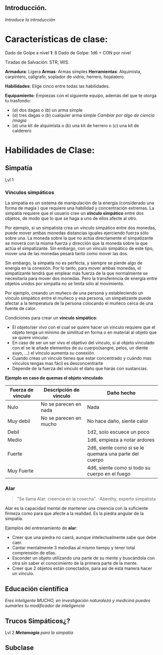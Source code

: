 ## Introducción.
*Introduce la introducción*

# Características de clase:

Dado de Golpe a nivel **1**: 8
Dado de Golpe: 1d6 + CON por nivel 

Tiradas de Salvación: STR, WIS.

**Armadura**: Ligera
**Armas**: Armas simples
**Herramientas**: Alquimista, carpintero, calígrafo, soplador de vidrio, herrero, hojalatero.

**Habilidades**: Elige cinco entre todas las habilidades.

**Equipamiento**:
Empiezas con el siguiente equipo, además del que te otorga tu trasfondo:

- (*a*) dos dagas o (*b*) un arma simple  
- (*a*) tres dagas o (*b*) cualquier arma simple *Cambiar por algo de ciencia /magia*
- (*a*) una kit de alquimista o (*b*) una kit de herrero o (*c*) una kit de calderero

# Habilidades de Clase:
## Simpatía
Lvl 1
### Vínculos simpáticos
La simpatía es un sistema de manipulación de la energía (considerado una forma de magia )  que requiere una habilidad y concentración extremas. La simpatía requiere que el usuario cree un **vínculo simpático** entre dos objetos, de modo que lo que se haga a uno de ellos afecte al otro. 

Por ejemplo, si un simpatista crea un vínculo simpático entre dos monedas, puede mover ambas monedas distancias iguales ejerciendo fuerza sólo sobre una. La moneda sobre la que no actúa directamente el simpatizante se moverá con la misma fuerza y dirección que la moneda sobre la que actúa el simpatizante. Sin embargo, con un vínculo simpático de este tipo, mover una de las monedas pesará tanto como mover las dos. 

Sin embargo, la simpatía no es perfecta, y siempre se pierde algo de energía en la conexión. Por lo tanto, para mover ambas monedas, el simpatizante tendrá que emplear más fuerza de la que normalmente se necesitaría para mover dos monedas. Pero la transferencia de energía entre objetos unidos por simpatía no se limita sólo al movimiento. 

Por ejemplo, creando un muñeco de una persona y estableciendo un vínculo simpático entre el muñeco y esa persona, un simpatizante puede afectar a la temperatura de la persona colocando el muñeco cerca de una fuente de calor.

Condiciones para crear un **vinculo simpático**: 
- El objeto/ser vivo con el cual se quiere hacer un vinculo requiere que el objeto tenga un mínimo de similitud en forma o en material al objeto que se quiere vincular.
- En caso de ser un ser vivo el objetivo del vinculo, si al objeto vinculado con el se le añade elementos de su cuerpo(sangre, pelos, un diente suyo, ...)  el vinculo aumenta su conexión.
- Cuando creas un vinculo tienes que estar concentrado y cuándo mas vínculos tengas mas fácil es desconcentrarte
- Depende de la fuerza del vinculo el daño que harás con sustancias.

**Ejemplo en caso de quemas el objeto vinculado**

| Fuerza de vinculo | Descripción de vinculo | Daño hecho                                             |
| ----------------- | ---------------------- | ------------------------------------------------------ |
| Nulo              | No se parecen en nada  | Nada                                                   |
| Muy debil         | No se parecen en mucho | No hace daño, siente calor                             |
| Debil             |                        | 1d2, solo escuece un poco                              |
| Medio             |                        | 1d6, empieza a notar ardores                           |
| Fuerte            |                        | 2d6, siente como si se le quemara una parte del cuerpo |
| Muy Fuerte        |                        | 4d6, siente como si todo su cuerpo en el fuego         |




### Alar
> "Se llama Alar: creencia en la cosecha".
-Abenthy, experto simpatista

Alar es la capacidad mental de mantener una creencia con la suficiente firmeza como para que afecte a la realidad. Es la piedra angular de la simpatía.

Ejemplos del entrenamiento de **alar**: 
- Creer que una piedra no caerá, aunque intelectualmente sabe que debe caer.
- Cantar mentalmente 3 melodías al mismo tiempo y tener total comprensión de ellas.
- Esconder un objeto utilizando una parte de su mente y buscándola con otra sin saber el conocimiento de la primera parte de la mente.
- Creer que 2 objetos están conectados, para así de esta manera hacer un vinculo.

##  Educación científica
*Eres inteligente MUCHO, en investigación naturaleza y medicina puedes sumarles tu modificador de inteligencia*

## Trucos Simpáticos¿?
Lvl 2
***Metamagia** para la simpatía*


## Subclase
